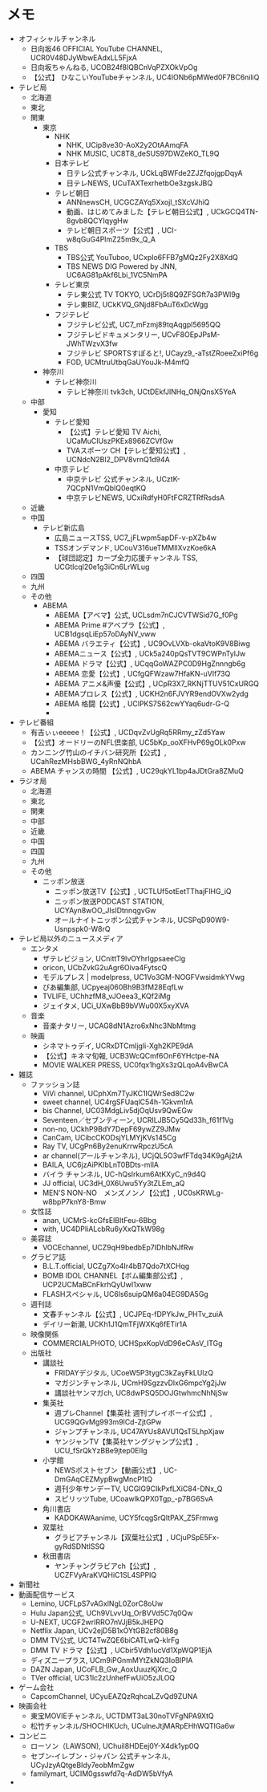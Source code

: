# メモ

- オフィシャルチャンネル
  - 日向坂46 OFFICIAL YouTube CHANNEL, UCR0V48DJyWbwEAdxLL5FjxA
  - 日向坂ちゃんねる, UCOB24f8lQBCnVqPZXOkVpOg
  - 【公式】 ひなこいYouTubeチャンネル, UC4IONb6pMWed0F7BC6niliQ
- テレビ局
  - 北海道
  - 東北
  - 関東
    - 東京
      - NHK
        - NHK, UCip8ve30-AoX2y2OtAAmqFA
        - NHK MUSIC, UC8T8_deSUS97DWZeKO_TL9Q
      - 日本テレビ
        - 日テレ公式チャンネル, UCkLqBWFde2ZJZfqojgpDqyA
        - 日テレNEWS, UCuTAXTexrhetbOe3zgskJBQ
      - テレビ朝日
        - ANNnewsCH, UCGCZAYq5Xxojl_tSXcVJhiQ
        - 動画、はじめてみました【テレビ朝日公式】, UCkGCQ4TN-8gvb8QCYIqygHw
        - テレビ朝日スポーツ【公式】, UCI-w8qGuG4PlmZ25m9x_Q_A
      - TBS
        - TBS公式 YouTuboo, UCxpIo6FFB7gMQz2Fy2X8XdQ
        - TBS NEWS DIG Powered by JNN, UC6AG81pAkf6Lbi_1VC5NmPA
      - テレビ東京
        - テレ東公式 TV TOKYO, UCrDj5t8Q9ZFSGft7a3PWl9g
        - テレ東BIZ, UCkKVQ_GNjd8FbAuT6xDcWgg
      - フジテレビ
        - フジテレビ公式, UC7_mFzmj89tqAqgpl5695QQ
        - フジテレビドキュメンタリー, UCvF8OEpJPsM-JWhTWzvX3fw
        - フジテレビ SPORTSすぽると!, UCayz9\_-aTstZRoeeZxiPf6g
        - FOD, UCMtruUtbqGaUYouJk-M4mfQ
    - 神奈川
      - テレビ神奈川
        - テレビ神奈川 tvk3ch, UCtDEkfJlNHq_ONjQnsX5YeA
  - 中部
    - 愛知
      - テレビ愛知
        - 【公式】テレビ愛知 TV Aichi, UCaMuCIUszPKEx8966ZCVfGw
        - TVAスポーツ CH【テレビ愛知公式】, UCNdcN2Bl2_DPV8vrnQ1d94A
      - 中京テレビ
        - 中京テレビ 公式チャンネル, UCztK-7QCpN1VmQblQ0eqtKQ
        - 中京テレビNEWS, UCxiRdfyH0FtFCRZTRfRsdsA
  - 近畿
  - 中国
    - テレビ新広島
      - 広島ニュースTSS, UC7_jFLwpm5apDF-v-pXZb4w
      - TSSオンデマンド, UCouV316ueTMMIlXvzKoe6kA
      - 【球団認定】カープ全力応援チャンネル TSS, UCGtlcql20e1g3iCn6LrWLug
  - 四国
  - 九州
  - その他
    - ABEMA
      - ABEMA【アベマ】公式, UCLsdm7nCJCVTWSid7G_f0Pg
      - ABEMA Prime #アベプラ【公式】, UCB1dgsqLiEp57oDAyNV_vww
      - ABEMA バラエティ【公式】, UC9OvLVXb-okaVtoK9V8Biwg
      - ABEMAニュース【公式】, UCk5a240pQsTVT9CWPnTyIJw
      - ABEMA ドラマ【公式】, UCqqGoWAZPC0D9HgZnnngb6g
      - ABEMA 恋愛【公式】, UCfgQFWzaw7HfaKN-uVIf73Q
      - ABEMA アニメ&声優【公式】, UCpR3X7_RKNjTTUV51CxURGQ
      - ABEMAプロレス【公式】, UCKH2n6FJVYR9endOVXw2ydg
      - ABEMA 格闘【公式】, UClPKS7S62cwYYaq6udr-G-Q
      -
- テレビ番組
  - 有吉ぃぃeeeee！【公式】, UCDqvZvUgRq5RRmy_zZd5Yaw
  - 【公式】オードリーのNFL倶楽部, UC5bKp_ooXFHvP69gOLk0Pxw
  - カンニング竹山のイチバン研究所【公式】, UCahRezMHsbBWG_4yRnNQhbA
  - ABEMA チャンスの時間 【公式】, UC29qkYL1bp4aJDtGra8ZMuQ
- ラジオ局
  - 北海道
  - 東北
  - 関東
  - 中部
  - 近畿
  - 中国
  - 四国
  - 九州
  - その他
    - ニッポン放送
      - ニッポン放送TV【公式】, UCTLUf5otEetTThajFlHG_iQ
      - ニッポン放送PODCAST STATION, UCYAyn8wOO_JIsIDtnnqgvGw
      - オールナイトニッポン公式チャンネル, UCSPqD90W9-Usnpspk0-W8rQ
- テレビ局以外のニュースメディア
  - エンタメ
    - ザテレビジョン, UCnittT9IvOYhrIgpsaeeClg
    - oricon, UCbZvkG2uAgr6Oiva4FytscQ
    - モデルプレス | modelpress, UC1Vo3GM-NOGFVwsidmkYVwg
    - ぴあ編集部, UCpyeaj060Bh9B3fM28EqfLw
    - TVLIFE, UChhzfM8_vJOeea3_KQf2iMg
    - ジェイタメ, UCi_UXwBbB9bVWu00X5xyXVA
  - 音楽
    - 音楽ナタリー, UCAG8dN1Azro6xNhc3NbMtmg
  - 映画
    - シネマトゥデイ, UCRxDTCmIjgli-Xgh2KPE9dA
    - 【公式】キネマ旬報, UCB3WcQCmf6OnF6YHctpe-NA
    - MOVIE WALKER PRESS, UC0fqx1hgXs3zQLqoA4vBwCA
- 雑誌
  - ファッション誌
    - ViVi channel, UCphXm7TyJKC1IQWrSed8C2w
    - sweet channel, UC4rgSFUaqlC54h-1Gkvm1rA
    - bis Channel, UC03MdgLiv5djOqUsv9QwEGw
    - Seventeen／セブンティーン, UCRILJB5Cy5Qd33h_f61f1Vg
    - non-no, UCkhP9BdY7DepF69ywZZ9JMw
    - CanCam, UCibcCKODsjYLMYjKVs145Cg
    - Ray TV, UCgPn6By2enuKrrwRpczU5cA
    - ar channel(アールチャンネル), UCjQL5O3wfFTdq34K9gAj2tA
    - BAILA, UC6jzAiPKIbLnT0BDts-mIlA
    - バイラ チャンネル, UC-hQsIrkum6AtKXyC_n9d4Q
    - JJ official, UC3dH_0X6Uwu5Yy3tZLEm_aQ
    - MEN'S NON-NO　メンズノンノ【公式】, UC0sKRWLg-w8bpP7knY8-Bmw
  - 女性誌
    - anan, UCMrS-kcGfsEIBltFeu-6Bbg
    - with, UC4DPIiALcbRu6yXxQTkW98g
  - 美容誌
    - VOCEchannel, UCZ9qH9bedbEp7IDhlbNJfRw
  - グラビア誌
    - B.L.T.official, UCZg7Xo4Ir4bB7Qdo7tXCHqg
    - BOMB IDOL CHANNEL【ボム編集部公式】, UCP2UCMaBCnFkrhQyUwI1xww
    - FLASHスペシャル, UC6ls6suipQM6a04EG9DA5Gg
  - 週刊誌
    - 文春チャンネル【公式】, UCJPEq-fDPYkJw_PHTv_zuiA
    - デイリー新潮, UCKh1J1QmTFjWXKq6fETir1A
  - 映像関係
    - COMMERCIALPHOTO, UCHSpxKopVdD96eCAsV_ITGg
  - 出版社
    - 講談社
      - FRIDAYデジタル, UCoeW5P3tygC3kZayFkLUlzQ
      - マガジンチャンネル, UCmH9SgzzvDlxG6mpcYg2jJw
      - 講談社ヤンマガch, UC8dwPSQ5DOJGtwhmcNhNjSw
    - 集英社
      - 週プレChannel【集英社 週刊プレイボーイ公式】, UCG9QGvMg993m9lCd-ZjtGPw
      - ジャンプチャンネル, UC47AYUs8AVU1QsT5LhpXjaw
      - ヤンジャンTV【集英社ヤングジャンプ公式】, UCU_fSrQkYzBBe9jtep0EIIg
    - 小学館
      - NEWSポストセブン【動画公式】, UC-DmGAqCEZMypBwgMncP1tQ
      - 週刊少年サンデーTV, UCGIG9CIkPxfLXiC84-DNx_Q
      - スピリッツTube, UCoawlkQPX0Tgp\_-p7BG6SvA
    - 角川書店
      - KADOKAWAanime, UCY5fcqgSrQItPAX_Z5Frmwg
    - 双葉社
      - グラビアチャンネル【双葉社公式】, UCjuPSpE5Fx-gyRdSDNtlSSQ
    - 秋田書店
      - ヤンチャングラビアch【公式】, UCZFVyAraKVQHiC1SL4SPPIQ
- 新聞社
- 動画配信サービス
  - Lemino, UCFLpS7vAGxlNgL0ZorC8oUw
  - Hulu Japan公式, UCh9VLvvUq_OrBVVd5C7q0Qw
  - U-NEXT, UCGF2wrIRRO7nVJjB5kJHEPQ
  - Netflix Japan, UCv2ejD5B1xOYtGB2cf80B8g
  - DMM TV公式, UCT4TwZQE6biCATLwQ-kIrFg
  - DMM TV ドラマ【公式】, UCbir5Vdh1ucVd1XpWQP1EjA
  - ディズニープラス, UCm9iPGnmMYtZkNQ3IoBIPIA
  - DAZN Japan, UCoFLB_Gw_AoxUuuzKjXrc_Q
  - TVer official, UC31lc2zUnhefFwUiO5zJLOQ
- ゲーム会社
  - CapcomChannel, UCyuEAZQzRqhcaLZvQd9ZUNA
- 映画会社
  - 東宝MOVIEチャンネル, UCTDMT3aL30noTVFgNPA9XtQ
  - 松竹チャンネル/SHOCHIKUch, UCulneJtjMARpEHhWQTlGa6w
- コンビニ
  - ローソン（LAWSON), UChuil8HDEej0Y-X4dk1yp0Q
  - セブン‐イレブン・ジャパン 公式チャンネル, UCyJzyAQtgeBIdy7eobMmZgw
  - familymart, UCIM0gsswfd7q-AdDW5bVfyA
-
